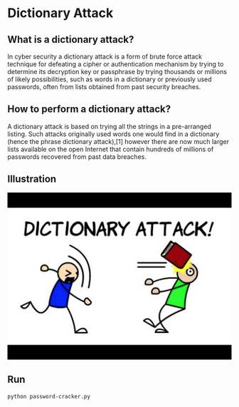 # Dictionary Attack

## What is a dictionary attack?
In cyber security  a dictionary attack is a form of brute force attack technique for defeating a cipher or authentication mechanism by trying to determine its decryption key or passphrase by trying thousands or millions of likely possibilities, such as words in a dictionary or previously used passwords, often from lists obtained from past security breaches. 

## How to perform a dictionary attack?
A dictionary attack is based on trying all the strings in a pre-arranged listing. Such attacks originally used words one would find in a dictionary (hence the phrase dictionary attack),[1] however there are now much larger lists available on the open Internet that contain hundreds of millions of passwords recovered from past data breaches.

## Illustration
<p align ="left">
<img src= "assets/image.png" alt="Basic attack understanding">
</p>

## Run
```
python password-cracker.py
```
